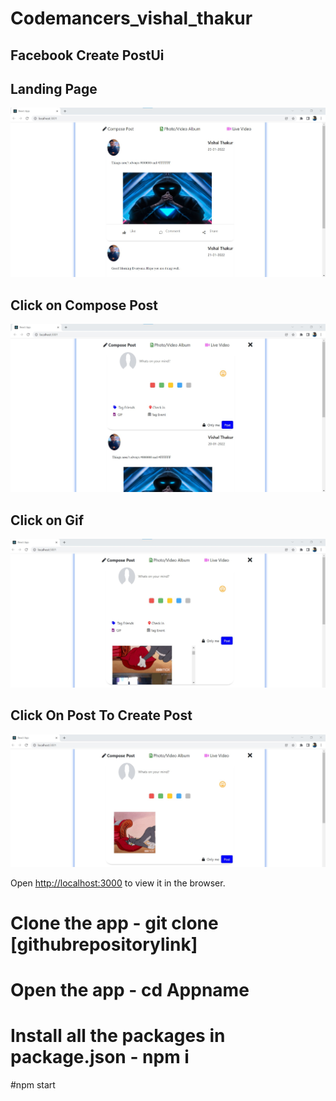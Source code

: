 # Codemancers_vishal_thakur

## Facebook Create PostUi




## Landing Page

![App Screenshot](https://github.com/vishal78689/Codemancers_vishal_thakur/blob/main/src/images/main.jpg?raw=true)

## Click on Compose Post
![App Screenshot](https://github.com/vishal78689/Codemancers_vishal_thakur/blob/main/src/images/main2.jpg?raw=true)


## Click on Gif
![App Screenshot](https://github.com/vishal78689/Codemancers_vishal_thakur/blob/main/src/images/gif.jpg?raw=true)




## Click On Post To Create Post
![App Screenshot](https://github.com/vishal78689/Codemancers_vishal_thakur/blob/main/src/images/gif2.jpg?raw=true)





Open [http://localhost:3000](http://localhost:3000) to view it in the browser.

# Clone the app - git clone [githubrepositorylink]
# Open the app - cd Appname 
# Install all the packages in package.json - npm i
#npm start








  


